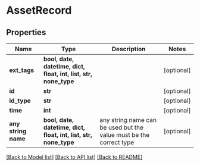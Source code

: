# AssetRecord


## Properties
Name | Type | Description | Notes
------------ | ------------- | ------------- | -------------
**ext_tags** | **bool, date, datetime, dict, float, int, list, str, none_type** |  | [optional] 
**id** | **str** |  | [optional] 
**id_type** | **str** |  | [optional] 
**time** | **int** |  | [optional] 
**any string name** | **bool, date, datetime, dict, float, int, list, str, none_type** | any string name can be used but the value must be the correct type | [optional]

[[Back to Model list]](../README.md#documentation-for-models) [[Back to API list]](../README.md#documentation-for-api-endpoints) [[Back to README]](../README.md)


